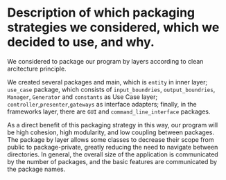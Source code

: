 # Description of which packaging strategies we considered, which we decided to use, and why.

We considered to package our program by layers according to clean arcitecture principle.

We created several packages and main, which is `entity` in inner layer; `use_case` package, which consists of `input_boundries`, `output_boundries`, `Manager`,  `Generator` and `constants` as Use Case layer; `controller`,`presenter`,`gateways` as interface adapters; finally, in the frameworks layer, there are `GUI` and `command_line_interface` packages.

As a direct benefit of this packaging strategy in this way, our program will be high cohesion, high modularity, and low coupling between packages.
The package by layer allows some classes to decrease their scope from public to package-private, greatly reducing the need to navigate between directories.
In general, the overall size of the application is communicated by the number of packages, and the basic features are communicated by the package names.
